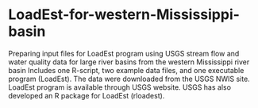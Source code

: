 # LoadEst-for-western-Mississippi-basin
Preparing input files for LoadEst program using USGS stream flow and water quality data for large river basins from the western Mississippi river basin
Includes one R-script, two example data files, and one executable program (LoadEst). The data were downloaded from the USGS NWIS site. LoadEst program is available through USGS website. USGS has also developed an R package for LoadEst (rloadest).
